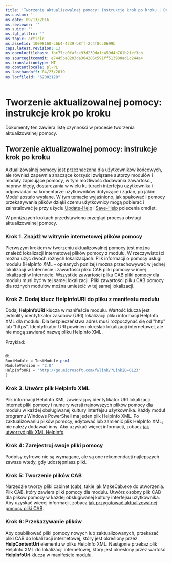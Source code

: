 ```yaml
---
title: 'Tworzenie aktualizowalnej pomocy: Instrukcje krok po kroku | Dokumentacja firmy Microsoft'
ms.custom: ''
ms.date: 09/13/2016
ms.reviewer: ''
ms.suite: ''
ms.tgt_pltfrm: ''
ms.topic: article
ms.assetid: 10098160-c6b4-4339-b8ff-2c4f8cc0699b
caps.latest.revision: 13
ms.openlocfilehash: fbc77cc0fafce93d239da1c459d4b761b21ef3cb
ms.sourcegitcommit: e7445ba8203da304286c591ff513900ad1c244a4
ms.translationtype: MT
ms.contentlocale: pl-PL
ms.lasthandoff: 04/23/2019
ms.locfileid: "62082128"
---
```

# <a name="updatable-help-authoring-step-by-step"></a>Tworzenie aktualizowalnej pomocy: instrukcje krok po kroku

Dokumenty ten zawiera listę czynności w procesie tworzenia aktualizowalnej pomocy.

## <a name="authoring-updatable-help-step-by-step"></a>Tworzenie aktualizowalnej pomocy: instrukcje krok po kroku

Aktualizowalnej pomocy jest przeznaczona dla użytkowników końcowych, ale również zapewnia znaczące korzyści związane autorzy modułów i moduły zapisujące pomocy, w tym możliwość dodawania zawartości, napraw błędy, dostarczania w wielu kulturach interfejsu użytkownika i odpowiadać na komentarze użytkowników dotyczące i żądań, po jakim Moduł zostało wysłane. W tym temacie wyjaśniono, jak spakować i pomocy przekazywania plików dzięki czemu użytkownicy mogą pobierać i zainstalować je przy użyciu [Update-Help](/powershell/module/Microsoft.PowerShell.Core/Update-Help) i [Save-Help](/powershell/module/Microsoft.PowerShell.Core/Save-Help) polecenia cmdlet.

W poniższych krokach przedstawiono przegląd procesu obsługi aktualizowalnej pomocy.

### <a name="step-1-find-an-internet-site-for-your-help-files"></a>Krok 1. Znajdź w witrynie internetowej plików pomocy

Pierwszym krokiem w tworzeniu aktualizowalnej pomocy jest można znaleźć lokalizacji internetowej plików pomocy z modułu. W rzeczywistości można użyć dwóch różnych lokalizacjach. Plik informacji o pomocy usługi modułu (HelpInfo XML - opisanych poniżej) można przechowywać w jednej lokalizacji w Internecie i zawartości pliku CAB pliki pomocy w innej lokalizacji w Internecie. Wszystkie zawartości pliku CAB pliki pomocy dla modułu musi być w tej samej lokalizacji. Pliki zawartości pliku CAB pomocy dla różnych modułów można umieścić w tej samej lokalizacji.

### <a name="step-2-add-a-helpinfouri-key-to-your-module-manifest"></a>Krok 2. Dodaj klucz HelpInfoURI do pliku z manifestu modułu

Dodaj **HelpInfoURI** klucza w manifeście modułu. Wartość klucza jest jednolity identyfikator zasobów (URI) lokalizacji pliku informacji HelpInfo XML dla modułu. Dla bezpieczeństwa adres musi rozpoczynać się od "http" lub "https". Identyfikator URI powinien określać lokalizacji internetowej, ale nie mogą zawierać nazwę pliku HelpInfo XML.

Przykład:

```powershell

@{
RootModule = TestModule.psm1
ModuleVersion = '2.0'
HelpInfoURI = 'http://go.microsoft.com/fwlink/?LinkID=0123'
}
```

### <a name="step-3-create-a-helpinfo-xml-file"></a>Krok 3. Utwórz plik HelpInfo XML

Plik informacji HelpInfo XML zawierający identyfikator URI lokalizacji Internet pliki pomocy i numery wersji najnowszych plików pomocy dla modułu w każdej obsługiwanej kultury interfejsu użytkownika. Każdy moduł programu Windows PowerShell ma jeden plik HelpInfo XML. Po zaktualizowaniu plików pomocy, edytować lub zamienić plik HelpInfo XML; nie należy dodawać inny. Aby uzyskać więcej informacji, zobacz [jak utworzyć plik XML HelpInfo](./how-to-create-a-helpinfo-xml-file.md).

### <a name="step-4-sign-your-help-files"></a>Krok 4: Zarejestruj swoje pliki pomocy

Podpisy cyfrowe nie są wymagane, ale są one rekomendacji najlepszych zawsze wtedy, gdy udostępniasz pliki.

### <a name="step-5-create-cab-files"></a>Krok 5: Tworzenie plików CAB

Narzędzie tworzy pliki cabinet (cab), takie jak MakeCab.exe do utworzenia. Plik CAB, który zawiera pliki pomocy dla modułu. Utwórz osobny plik CAB dla plików pomocy w każdej obsługiwanej kultury interfejsu użytkownika. Aby uzyskać więcej informacji, zobacz [jak przygotować aktualizowalnej pomocy pliki CAB](./how-to-prepare-updatable-help-cab-files.md).

### <a name="step-6-upload-your-files"></a>Krok 6: Przekazywanie plików

Aby opublikować pliki pomocy nowych lub zaktualizowanych, przekazać pliki CAB do lokalizacji internetowej, który jest określony przez **HelpContentUri** elementu w pliku HelpInfo XML. Następnie przekaż plik HelpInfo XML do lokalizacji internetowej, który jest określony przez wartość **HelpInfoUri** klucza w manifeście modułu.
